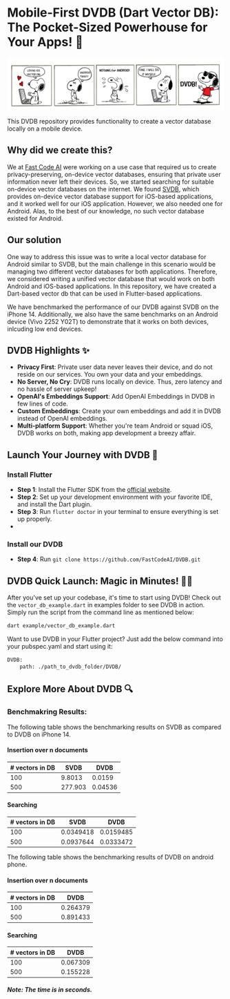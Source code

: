 # Mobile-First DVDB (Dart Vector DB): The Pocket-Sized Powerhouse for Your Apps! 🚀

![DVDB](assets/dvdb.png)

This DVDB repository provides functionality to create a vector database locally on a mobile device. 

## Why did we create this?
We at [Fast Code AI](https://fastcode.ai/) were working on a use case that required us to create privacy-preserving, on-device vector databases, ensuring that private user information never left their devices. So, we started searching for suitable on-device vector databases on the internet. We found [SVDB](https://github.com/Dripfarm/SVDB), which provides on-device vector database support for iOS-based applications, and it worked well for our iOS application. However, we also needed one for Android. Alas, to the best of our knowledge, no such vector database existed for Android.


## Our solution
One way to address this issue was to write a local vector database for Android similar to SVDB, but the main challenge in this scenario would be managing two different vector databases for both applications. Therefore, we considered writing a unified vector database that would work on both Android and iOS-based applications. In this repository, we have created a Dart-based vector db that can be used in Flutter-based applications.

We have benchmarked the performance of our DVDB against SVDB on the iPhone 14. Additionally, we also have the same benchmarks on an Android device (Vivo 2252 Y02T) to demonstrate that it works on both devices, inlcuding low end devices.


## DVDB Highlights ✨
- **Privacy First**: Private user data never leaves their device, and do not reside on our services. You own your data and your embeddings.   
- **No Server, No Cry**: DVDB runs locally on device. Thus, zero latency and no hassle of server upkeep!
- **OpenAI's Embeddings Support**: Add OpenAI Embeddings in DVDB in few lines of code.
- **Custom Embeddings**: Create your own embeddings and add it in DVDB instead of OpenAI embeddings.
- **Multi-platform Support**: Whether you're team Android or squad iOS, DVDB works on both, making app development a breezy affair.


## Launch Your Journey with DVDB 🚀

### Install Flutter

- **Step 1**: Install the Flutter SDK from the [official website](https://flutter.dev/docs/get-started/install).
- **Step 2**: Set up your development environment with your favorite IDE, and install the Dart plugin.
- **Step 3**: Run `flutter doctor` in your terminal to ensure everything is set up properly.
- 
### Install our DVDB

- **Step 4**: Run `git clone https://github.com/FastCodeAI/DVDB.git` 


## DVDB Quick Launch: Magic in Minutes! 🎩✨

After you've set up your codebase, it's time to start using DVDB! Check out the `vector_db_example.dart` in examples folder to see DVDB in action. Simply run the script from the command line as mentioned below:

```bash
dart example/vector_db_example.dart
```

Want to use DVDB in your Flutter project? Just add the below command into your pubspec.yaml and start using it:

```
DVDB:
    path: ./path_to_dvdb_folder/DVDB/
```


## Explore More About DVDB 🔍

### Benchmakring Results:

The following table shows the benchmarking results on SVDB as compared to DVDB on iPhone 14.

#### Insertion over n documents

| # vectors in DB |  SVDB  | DVDB |
| --------------- | ------ | --------- |
|       100		  | 9.8013 | 0.0159 |
|       500       | 277.903 | 0.04536 |

#### Searching

| # vectors in DB |    SVDB   |  DVDB |
| --------------- | --------- | --------- |
|       100		  | 0.0349418 | 0.0159485 |
|       500       | 0.0937644 | 0.0333472 |


The following table shows the benchmarking results of DVDB on android phone.

#### Insertion over n documents

| # vectors in DB | DVDB |
| --------------- | -------- |
|       100		  | 0.264379 |
|       500       | 0.891433 |

#### Searching

| # vectors in DB | DVDB |
| --------------- | -------- |
|       100		  | 0.067309 |
|       500       | 0.155228 |

##### Note: The time is in seconds.
